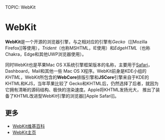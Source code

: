 TOPIC: WebKit

# WebKit

**WebKit**是一个开源的浏览器引擎，与之相对应的引擎有*Gecko*（[[Mozilla Firefox]]等使用），*Trident*（也称MSHTML，IE使用）和*EdgeHTML*（也称Chakra，Edge和其他UWP浏览器使用）。

同时WebKit也是苹果Mac OS X系统引擎框架版本的名称，主要用于[Safari](/zh-hans/glossary/Apple_Safari)，Dashboard，Mail和其他一些
Mac OS X程序。WebKit前身是KDE小组的*KHTML*，WebKit所包含的**WebCore**排版引擎和**JSCore**引擎来自于KDE的KHTML和KJS，当年苹果比较了
Gecko和KHTML后，仍然选择了后者，就因为它拥有清晰的源码结构、极快的渲染速度。Apple将KHTML发扬光大，
推出了装备了KHTML改进型WebKit引擎的浏览器[[Apple Safari]]。

## 更多

- [WebKit维基百科](https://en.wikipedia.org/wiki/WebKit)
- [WebKit主页](http://www.webkit.org/)
